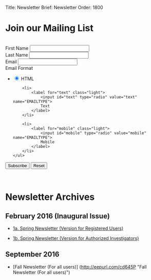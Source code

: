 Title: Newsletter
Brief: Newsletter
Order: 1800

# Join our Mailing List
<br>
<form action="//databrary.us2.list-manage.com/subscribe/post?u=4b4fa9408b40cd79e92f748e5&amp;id=5e3dc09e43" method="post" target="_blank" novalidate>

<div class="field">
	<label for="first">First Name</label>
	<input id="first" type="text" value="" name="FNAME" data-placeholder="First name">
</div>

<div class="field">
	<label for="last">Last Name</label>
	<input id="last" type="text" value="" name="LNAME" data-placeholder="Last name">
</div>

<div class="field">
	<label for="email">Email</label>
	<input id="email" type="email" value="" name="EMAIL" data-placeholder="Email">
</div>

<div class="field">
	<label>Email Format</label>
	<ul>
		<li>
			<label for="html" class="light">
				<input id="html" type="radio" value="html" name="EMAILTYPE" checked>
				HTML
			</label>
		</li>

		<li>
			<label for="text" class="light">
				<input id="text" type="radio" value="text" name="EMAILTYPE">
				Text
			</label>
		</li>

		<li>
			<label for="mobile" class="light">
				<input id="mobile" type="radio" value="mobile" name="EMAILTYPE">
				Mobile
			</label>
		</li>
	</ul>
</div>

<div class="field">
	<button type="submit" value="Subscribe">Subscribe</button>
	<button type="reset" value="Reset">Reset</button>
</div>

</form>
<br>



# Newsletter Archives
## February 2016 (Inaugural Issue)
* [1a. Spring Newsletter (Version for Registered Users)](http://eepurl.com/bPAnz1 "Spring Newsletter (Version for Registered Users)")

* [1b. Spring Newsletter (Version for Authorized Investigators)](http://eepurl.com/bPAnvn "Spring Newsletter (Version for Authorized Investigators)")

## September 2016
* [Fall Newsletter (For all users)] (http://eepurl.com/cd645P "Fall Newsletter (For all users)")
